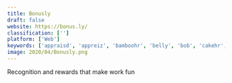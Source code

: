 ```yaml
---
title: Bonusly
draft: false 
website: https://bonus.ly/
classification: ['']
platform: ['Web']
keywords: ['appraisd', 'appreiz', 'bamboohr', 'belly', 'bob', 'cakehr', 'clearcompany', 'engagedly', 'kudos', 'lanteria_hr', 'motivosity', 'namely', 'peakon', 'qualtrics_research_core', 'quantum_workplace', 'reward_gateway', 'small_improvements', 'spidergap', 'sutihr', 'ultipro', 'webhr', 'eloomi']
image: 2020/04/Bonusly.png
---
```

Recognition and rewards that make work fun
